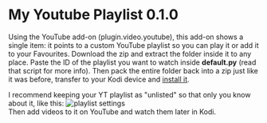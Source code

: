 # My Youtube Playlist 0.1.0
Using the YouTube add-on (plugin.video.youtube), this add-on shows a single item: it points to a custom YouTube playlist so you can play it or add it to your Favourites.
Download the zip and extract the folder inside it to any place. Paste the ID of the playlist you want to watch inside **default.py** (read that script for more info). Then pack the entire folder back into a zip just like it was before, transfer to your Kodi device and [install it](https://kodi.wiki/view/HOW-TO:Install_add-ons_from_zip_files).

I recommend keeping your YT playlist as "unlisted" so that only you know about it, like this:
![playlist settings](https://images2.imgbox.com/c8/19/rz1jW6aT_o.png)  
Then add videos to it on YouTube and watch them later in Kodi.
